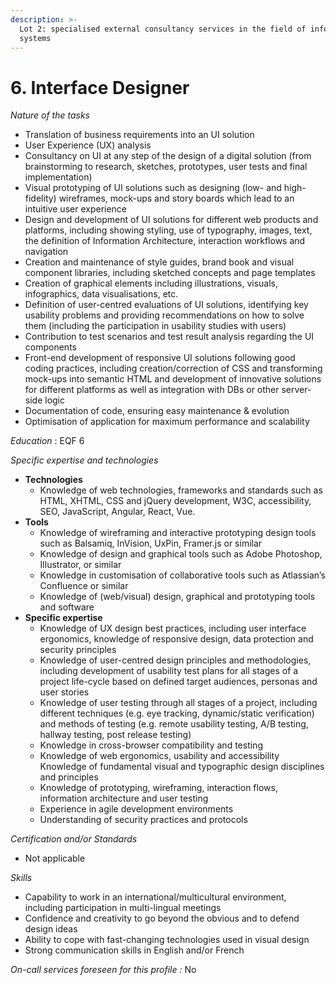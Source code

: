 ```yaml
---
description: >-
  Lot 2: specialised external consultancy services in the field of information
  systems
---
```


# 6. Interface Designer

_Nature of the tasks_

* Translation of business requirements into an UI solution
* User Experience (UX) analysis
* Consultancy on UI at any step of the design of a digital solution (from brainstorming to research, sketches, prototypes, user tests and final implementation)
* Visual prototyping of UI solutions such as designing (low- and high-fidelity) wireframes, mock-ups and story boards which lead to an intuitive user experience
* Design and development of UI solutions for different web products and platforms, including showing styling, use of typography, images, text, the definition of Information Architecture, interaction workflows and navigation
* Creation and maintenance of style guides, brand book and visual component libraries, including sketched concepts and page templates
* Creation of graphical elements including illustrations, visuals, infographics, data visualisations, etc.
* Definition of user-centred evaluations of UI solutions, identifying key usability problems and providing recommendations on how to solve them (including the participation in usability studies with users)
* Contribution to test scenarios and test result analysis regarding the UI components
* Front-end development of responsive UI solutions following good coding practices, including creation/correction of CSS and transforming mock-ups into semantic HTML and development of innovative solutions for different platforms as well as integration with DBs or other server-side logic
* Documentation of code, ensuring easy maintenance & evolution
* Optimisation of application for maximum performance and scalability

_Education_ : EQF 6

_Specific expertise and technologies_

* **Technologies**
  * Knowledge of web technologies, frameworks and standards such as HTML, XHTML, CSS and jQuery development, W3C, accessibility, SEO, JavaScript, Angular, React, Vue.
* **Tools**
  * Knowledge of wireframing and interactive prototyping design tools such as Balsamiq, InVision, UxPin, Framer.js or similar
  * Knowledge of design and graphical tools such as Adobe Photoshop, Illustrator, or similar
  * Knowledge in customisation of collaborative tools such as Atlassian’s Confluence or similar
  * Knowledge of (web/visual) design, graphical and prototyping tools and software
* **Specific expertise**
  * Knowledge of UX design best practices, including user interface ergonomics, knowledge of responsive design, data protection and security principles
  * Knowledge of user-centred design principles and methodologies, including development of usability test plans for all stages of a project life-cycle based on defined target audiences, personas and user stories
  * Knowledge of user testing through all stages of a project, including different techniques (e.g. eye tracking, dynamic/static verification) and methods of testing (e.g. remote usability testing, A/B testing, hallway testing, post release testing)
  * Knowledge in cross-browser compatibility and testing
  * Knowledge of web ergonomics, usability and accessibility Knowledge of fundamental visual and typographic design disciplines and principles
  * Knowledge of prototyping, wireframing, interaction flows, information architecture and user testing
  * Experience in agile development environments
  * Understanding of security practices and protocols

_Certification and/or Standards_

* Not applicable

_Skills_

* Capability to work in an international/multicultural environment, including participation in multi-lingual meetings
* Confidence and creativity to go beyond the obvious and to defend design ideas
* Ability to cope with fast-changing technologies used in visual design
* Strong communication skills in English and/or French

_On-call services foreseen for this profile :_ No

